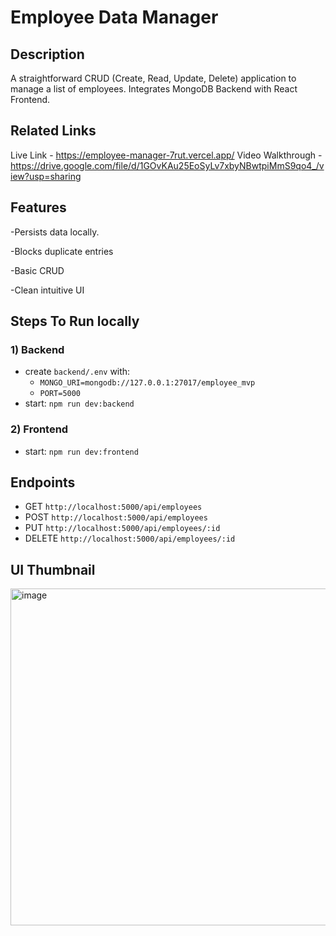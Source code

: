 # Employee Data Manager

## Description
A straightforward CRUD (Create, Read, Update, Delete) application to manage a list of employees. Integrates MongoDB Backend with React Frontend.

## Related Links 
Live Link - https://employee-manager-7rut.vercel.app/
Video Walkthrough - https://drive.google.com/file/d/1GOvKAu25EoSyLv7xbyNBwtpiMmS9qo4_/view?usp=sharing


## Features
-Persists data locally.

-Blocks duplicate entries

-Basic CRUD

-Clean intuitive UI

## Steps To Run locally

### 1) Backend
 - create `backend/.env` with:
   - `MONGO_URI=mongodb://127.0.0.1:27017/employee_mvp`
   - `PORT=5000`
 - start: `npm run dev:backend`

### 2) Frontend
 - start: `npm run dev:frontend`

## Endpoints
 - GET `http://localhost:5000/api/employees`
 - POST `http://localhost:5000/api/employees`
 - PUT `http://localhost:5000/api/employees/:id`
 - DELETE `http://localhost:5000/api/employees/:id`

 ## UI Thumbnail
<img width="950" height="539" alt="image" src="https://github.com/user-attachments/assets/4aa72ce4-05ca-4e74-aa7f-ae252fff35e7" />
